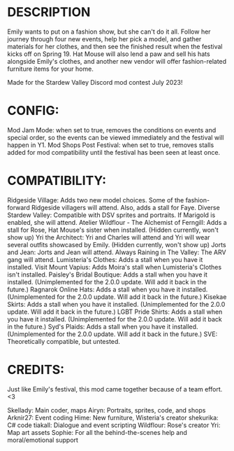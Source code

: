 # DESCRIPTION

﻿Emily wants to put on a fashion show, but she can't do it all. Follow her journey through four new events, help her pick a model, and gather materials for her clothes, and then see the finished result when the festival kicks off on Spring 19. Hat Mouse will also lend a paw and sell his hats alongside Emily's clothes, and another new vendor will offer fashion-related furniture items for your home.

Made for the Stardew Valley Discord mod contest July 2023!

# CONFIG:

Mod Jam Mode: when set to true, removes the conditions on events and special order, so the events can be viewed immediately and the festival will happen in Y1.
Mod Shops Post Festival: when set to true, removes stalls added for mod compatibility until the festival has been seen at least once.

# COMPATIBILITY:

Ridgeside Village:﻿ Adds two new model choices. Some of the fashion-forward Ridgeside villagers will attend. Also, adds a stall for Faye.
Diverse Stardew Valley:﻿ Compatible with DSV sprites and portraits. If Marigold is enabled, she will attend.
Atelier Wildflour - The Alchemist of Ferngill:﻿ Adds a stall for Rose, Hat Mouse's sister when installed. (Hidden currently, won't show up)
Yri the Architect:﻿ Yri and Charles will attend and Yri will wear several outfits showcased by Emily. (Hidden currently, won't show up)
Jorts and Jean:﻿ Jorts and Jean will attend.
Always Raining in The Valley:﻿ The ARV gang will attend.
Lumisteria's Clothes:﻿ Adds a stall when you have it installed.
Visit Mount Vapius: Adds Moira's stall when Lumisteria's Clothes isn't installed.
Paisley's Bridal Boutique:﻿ Adds a stall when you have it installed. (Unimplemented for the 2.0.0 update. Will add it back in the future.)
Ragnarok Online Hats:﻿ Adds a stall when you have it installed. (Unimplemented for the 2.0.0 update. Will add it back in the future.)
Kisekae Skirts:﻿ Adds a stall when you have it installed. (Unimplemented for the 2.0.0 update. Will add it back in the future.)
LGBT Pride Shirts:﻿ Adds a stall when you have it installed. (Unimplemented for the 2.0.0 update. Will add it back in the future.)
Syd's Plaids:﻿ Adds a stall when you have it installed. (Unimplemented for the 2.0.0 update. Will add it back in the future.)
SVE:﻿ Theoretically compatible, but untested. 

# CREDITS:

Just like Emily's festival, this mod came together because of a team effort. <3

Skellady:﻿ Main coder, maps
Airyn:﻿ Portraits, sprites, code, and shops
Arknir27:﻿ Event coding
Hime:﻿ New furniture, Wisteria's creator
shekurika:﻿ C# code
tiakall: ﻿Dialogue and event scripting
Wildflour:﻿ Rose's creator
Yri:﻿ Map art assets
Sophie:﻿ For all the behind-the-scenes help and moral/emotional support
